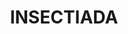 ---
layout: gallery
title: INSECTIADA
gallery:

- src: IMG_9240.jpg
  title: Deadline
  width: 120
  height: 80
  media: Chalk-oak, acrylic canvas 
  year: 2014

- src: IMG_9241.jpg
  title: Edam
  width: 120
  height: 60
  media: Acrylic,canvas
  year: 2014

- src: IMG_9245.jpg
  title: Mosquitos
  width: 100
  height: 100
  media: Acrylic,canvas
  year: 2014

- src: IMG_9246.jpg
  title: In the city
  width: 90
  height: 90
  media: Acrylic, canvas
  year: 2014

- src: IMG_9263.jpg
  title: Ants
  width: 80
  height: 70
  media: Mixed media
  year: 2014

- src: IMG_9264.jpg
  title: Tha cross
  width: 80
  height: 70
  media: Marker on canvas
  year: 2014

- src: IMG_9265.jpg
  title: A stillife with insects
  width: 80
  height: 80
  media: Acrylic on canvas
  year: 2014

- src: IMG_9267.jpg
  title: In the forest
  width: 90
  height: 50
  media: Acrylic on canvas
  year: 2014

- src: IMG_9268.jpg
  title: A stillife with insects (2)
  width: 80
  height: 70
  media: Acrylic on canvas
  year: 2014

- src: IMG_9269.jpg
  title: Pomegranate 
  width: 70
  height: 50
  media: Acrylic on canvas
  year: 2014

- src: IMG_9338.jpg
  title: wasps
  width: 60
  height: 60
  media: Marker on canvas
  year: 2014

- src: IMG_9339.jpg
  title: Ants
  width: 60
  height: 60
  media: Marker on canvas
  year: 2014

- src: IMG_9388.jpg
  title: Mix
  width: 40
  height: 50
  media: Acrylic on canvas
  year: 2014

- src: IMG_9397.jpg
  title: Cockroaches 
  width: 25
  height: 35
  media: Acrylic on canvas
  year: 2014

- src: IMG_9400.jpg
  title: Night( part1)
  width: 25
  height: 35
  media: Marker on canvas
  year: 2014

- src: IMG_9401.jpg
  title: Day ( part2)
  width: 25
  height: 35
  media: Marker on canvas
  year: 2014

 
---